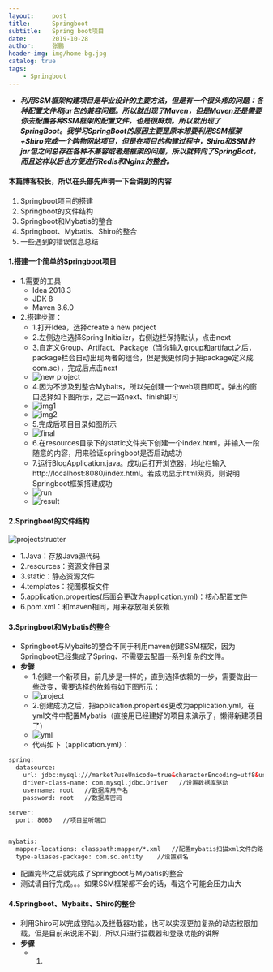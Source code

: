 ```yaml
---
layout:     post 
title:      Springboot
subtitle:   Spring boot项目
date:       2019-10-28
author:     张鹏
header-img: img/home-bg.jpg
catalog: true   
tags:                         
    - Springboot
---
```


- ***利用SSM框架构建项目是毕业设计的主要方法，但是有一个很头疼的问题：各种配置文件和jar包的兼容问题。所以就出现了Maven，但是Maven还是需要你去配置各种SSM框架的配置文件，也是很麻烦。所以就出现了SpringBoot。我学习SpringBoot的原因主要是原本想要利用SSM框架+Shiro完成一个购物网站项目，但是在项目的构建过程中，Shiro和SSM的jar包之间总存在各种不兼容或者是框架的问题，所以就转向了SpringBoot，而且这样以后也方便进行Redis和Nginx的整合。***

#### 本篇博客较长，所以在头部先声明一下会讲到的内容
1. Springboot项目的搭建
2. Springboot的文件结构
3. Springboot和Mybatis的整合
4. Springboot、Mybatis、Shiro的整合
5. 一些遇到的错误信息总结

#### 1.搭建一个简单的Springboot项目

- 1.需要的工具
   - Idea 2018.3
   - JDK 8
   - Maven 3.6.0
- 2.搭建步骤：
   - 1.打开Idea，选择create a new project
   - 2.左侧边栏选择Spring Initializr，右侧边栏保持默认，点击next
   - 3.自定义Group、Artifact、Package（当你输入group和artifact之后，package栏会自动出现两者的组合，但是我更倾向于把package定义成com.sc），完成后点击next
   - ![new project](https://github.com/Jokerboozp/Jokerboozp.github.io/raw/master/img/%E6%89%B9%E6%B3%A8%202019-10-28%20133355.png)
   - 4.因为不涉及到整合Mybaits，所以先创建一个web项目即可。弹出的窗口选择如下图所示，之后一路next、finish即可
   - ![img1](https://github.com/Jokerboozp/Jokerboozp.github.io/raw/master/img/%E6%89%B9%E6%B3%A8%202019-10-28%20133847.png)
   - ![img2](https://github.com/Jokerboozp/Jokerboozp.github.io/raw/master/img/%E6%89%B9%E6%B3%A8%202019-10-28%20133909.png)
   - 5.完成后项目目录如图所示
   - ![final](https://github.com/Jokerboozp/Jokerboozp.github.io/raw/master/img/%E6%89%B9%E6%B3%A8%202019-10-28%20134313.png)
   - 6.在resources目录下的static文件夹下创建一个index.html，并输入一段随意的内容，用来验证springboot是否启动成功
   - 7.运行BlogApplication.java。成功后打开浏览器，地址栏输入http://localhost:8080/index.html。若成功显示html网页，则说明Springboot框架搭建成功
   - ![run](https://github.com/Jokerboozp/Jokerboozp.github.io/raw/master/img/%E6%89%B9%E6%B3%A8%202019-10-28%20134555.png)
   - ![result](https://github.com/Jokerboozp/Jokerboozp.github.io/raw/master/img/%E6%89%B9%E6%B3%A8%202019-10-28%20135545.png)

#### 2.Springboot的文件结构

![projectstructer](https://github.com/Jokerboozp/Jokerboozp.github.io/raw/master/img/%E6%89%B9%E6%B3%A8%202019-10-28%20134313.png)

- 1.Java：存放Java源代码
- 2.resources：资源文件目录
- 3.static：静态资源文件
- 4.templates：视图模板文件
- 5.application.properties(后面会更改为application.yml)：核心配置文件
- 6.pom.xml：和maven相同，用来存放相关依赖

#### 3.Springboot和Mybatis的整合

- Springboot与Mybaits的整合不同于利用maven创建SSM框架，因为Springboot已经集成了Spring、不需要去配置一系列复杂的文件。
- **步骤**
   - 1.创建一个新项目，前几步是一样的，直到选择依赖的一步，需要做出一些改变，需要选择的依赖有如下图所示：
   - ![project](https://github.com/Jokerboozp/Jokerboozp.github.io/raw/master/img/%E6%89%B9%E6%B3%A8%202019-10-28%20140926.png)
   - 2.创建成功之后，把application.properties更改为application.yml。在yml文件中配置Mybatis（直接用已经建好的项目来演示了，懒得新建项目了）
   - ![yml](https://github.com/Jokerboozp/Jokerboozp.github.io/raw/master/img/%E6%89%B9%E6%B3%A8%202019-10-28%20141308.png)
   - 代码如下（application.yml）：

```xml
spring:
  datasource:
    url: jdbc:mysql:///market?useUnicode=true&characterEncoding=utf8&useSSL=false  //设置数据库地址
    driver-class-name: com.mysql.jdbc.Driver   //设置数据库驱动
    username: root   //数据库用户名
    password: root   //数据库密码

server:
  port: 8080   //项目监听端口


mybatis:
  mapper-locations: classpath:mapper/*.xml   //配置mybatis扫描xml文件的路径，在这里是resources目录下的mapper文件夹里面所有的xml文件
  type-aliases-package: com.sc.entity    //设置别名
```

- 配置完毕之后就完成了Springboot与Mybatis的整合
- 测试请自行完成。。。如果SSM框架都不会的话，看这个可能会压力山大

#### 4.Springboot、Mybaits、Shiro的整合

- 利用Shiro可以完成登陆以及拦截器功能，也可以实现更加复杂的动态权限加载，但是目前来说用不到，所以只进行拦截器和登录功能的讲解
- **步骤**
   - 1.

